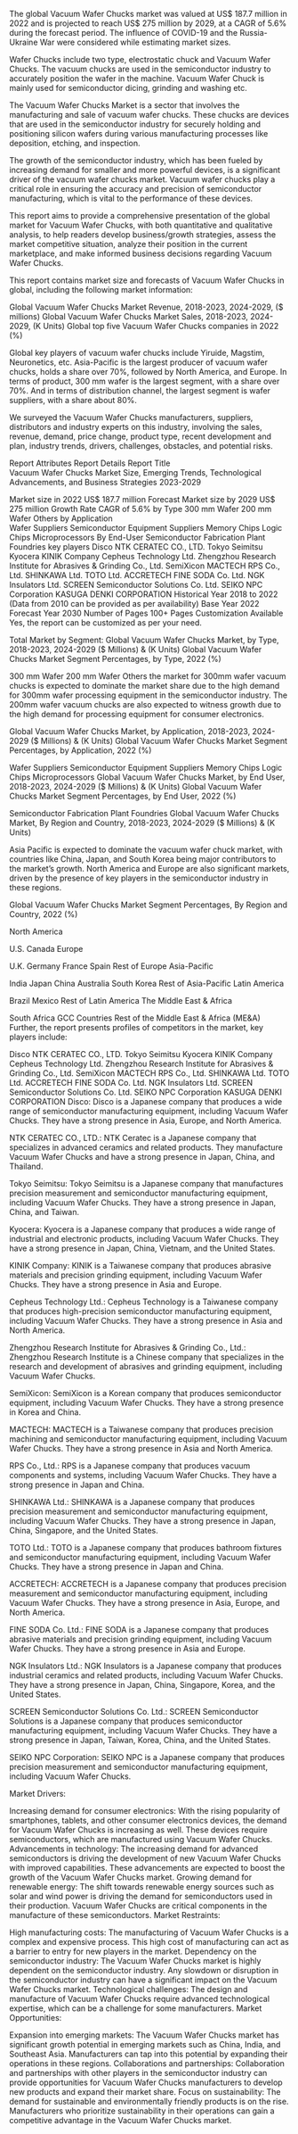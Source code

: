 The global Vacuum Wafer Chucks market was valued at US$ 187.7 million in 2022 and is projected to reach US$ 275 million by 2029, at a CAGR of 5.6% during the forecast period. The influence of COVID-19 and the Russia-Ukraine War were considered while estimating market sizes.

Wafer Chucks include two type, electrostatic chuck and Vacuum Wafer Chucks. The vacuum chucks are used in the semiconductor industry to accurately position the wafer in the machine. Vacuum Wafer Chuck is mainly used for semiconductor dicing, grinding and washing etc.

The Vacuum Wafer Chucks Market is a sector that involves the manufacturing and sale of vacuum wafer chucks. These chucks are devices that are used in the semiconductor industry for securely holding and positioning silicon wafers during various manufacturing processes like deposition, etching, and inspection.

The growth of the semiconductor industry, which has been fueled by increasing demand for smaller and more powerful devices, is a significant driver of the vacuum wafer chucks market. Vacuum wafer chucks play a critical role in ensuring the accuracy and precision of semiconductor manufacturing, which is vital to the performance of these devices.

This report aims to provide a comprehensive presentation of the global market for Vacuum Wafer Chucks, with both quantitative and qualitative analysis, to help readers develop business/growth strategies, assess the market competitive situation, analyze their position in the current marketplace, and make informed business decisions regarding Vacuum Wafer Chucks.



This report contains market size and forecasts of Vacuum Wafer Chucks in global, including the following market information:

Global Vacuum Wafer Chucks Market Revenue, 2018-2023, 2024-2029, ($ millions)
Global Vacuum Wafer Chucks Market Sales, 2018-2023, 2024-2029, (K Units)
Global top five Vacuum Wafer Chucks companies in 2022 (%)

Global key players of vacuum wafer chucks include Yiruide, Magstim, Neuronetics, etc. Asia-Pacific is the largest producer of vacuum wafer chucks, holds a share over 70%, followed by North America, and Europe. In terms of product, 300 mm wafer is the largest segment, with a share over 70%. And in terms of distribution channel, the largest segment is wafer suppliers, with a share about 80%.

We surveyed the Vacuum Wafer Chucks manufacturers, suppliers, distributors and industry experts on this industry, involving the sales, revenue, demand, price change, product type, recent development and plan, industry trends, drivers, challenges, obstacles, and potential risks.

Report Attributes	Report Details
Report Title	
Vacuum Wafer Chucks Market Size, Emerging Trends, Technological Advancements, and Business Strategies 2023-2029

Market size in 2022	US$ 187.7 million
Forecast Market size by 2029	US$ 275 million
Growth Rate	CAGR of 5.6%
by Type	
300 mm Wafer
200 mm Wafer
Others
by Application	
Wafer Suppliers
Semiconductor Equipment Suppliers
Memory Chips
Logic Chips
Microprocessors
By End-User	
Semiconductor Fabrication Plant
Foundries
key players	
Disco
NTK CERATEC CO., LTD.
Tokyo Seimitsu
Kyocera
KINIK Company
Cepheus Technology Ltd.
Zhengzhou Research Institute for Abrasives & Grinding Co., Ltd.
SemiXicon
MACTECH
RPS Co., Ltd.
SHINKAWA Ltd.
TOTO Ltd.
ACCRETECH
FINE SODA Co. Ltd.
NGK Insulators Ltd.
SCREEN Semiconductor Solutions Co. Ltd.
SEIKO NPC Corporation
KASUGA DENKI CORPORATION
Historical Year	2018 to 2022 (Data from 2010 can be provided as per availability)
Base Year	2022
Forecast Year	2030
Number of Pages	100+ Pages
Customization Available	Yes, the report can be customized as per your need.
 

Total Market by Segment:
Global Vacuum Wafer Chucks Market, by Type, 2018-2023, 2024-2029 ($ Millions) & (K Units)
Global Vacuum Wafer Chucks Market Segment Percentages, by Type, 2022 (%)

300 mm Wafer
200 mm Wafer
Others
the market for 300mm wafer vacuum chucks is expected to dominate the market share due to the high demand for 300mm wafer processing equipment in the semiconductor industry. The 200mm wafer vacuum chucks are also expected to witness growth due to the high demand for processing equipment for consumer electronics.

Global Vacuum Wafer Chucks Market, by Application, 2018-2023, 2024-2029 ($ Millions) & (K Units)
Global Vacuum Wafer Chucks Market Segment Percentages, by Application, 2022 (%)

Wafer Suppliers
Semiconductor Equipment Suppliers
Memory Chips
Logic Chips
Microprocessors
Global Vacuum Wafer Chucks Market, by End User, 2018-2023, 2024-2029 ($ Millions) & (K Units)
Global Vacuum Wafer Chucks Market Segment Percentages, by End User, 2022 (%)

Semiconductor Fabrication Plant
Foundries
Global Vacuum Wafer Chucks Market, By Region and Country, 2018-2023, 2024-2029 ($ Millions) & (K Units)

Asia Pacific is expected to dominate the vacuum wafer chuck market, with countries like China, Japan, and South Korea being major contributors to the market’s growth. North America and Europe are also significant markets, driven by the presence of key players in the semiconductor industry in these regions.

Global Vacuum Wafer Chucks Market Segment Percentages, By Region and Country, 2022 (%)

North America

U.S.
Canada
Europe

U.K.
Germany
France
Spain
Rest of Europe
Asia-Pacific

India
Japan
China
Australia
South Korea
Rest of Asia-Pacific
Latin America

Brazil
Mexico
Rest of Latin America
The Middle East & Africa

South Africa
GCC Countries
Rest of the Middle East & Africa (ME&A)
Further, the report presents profiles of competitors in the market, key players include:

Disco
NTK CERATEC CO., LTD.
Tokyo Seimitsu
Kyocera
KINIK Company
Cepheus Technology Ltd.
Zhengzhou Research Institute for Abrasives & Grinding Co., Ltd.
SemiXicon
MACTECH
RPS Co., Ltd.
SHINKAWA Ltd.
TOTO Ltd.
ACCRETECH
FINE SODA Co. Ltd.
NGK Insulators Ltd.
SCREEN Semiconductor Solutions Co. Ltd.
SEIKO NPC Corporation
KASUGA DENKI CORPORATION
Disco: Disco is a Japanese company that produces a wide range of semiconductor manufacturing equipment, including Vacuum Wafer Chucks. They have a strong presence in Asia, Europe, and North America.

NTK CERATEC CO., LTD.: NTK Ceratec is a Japanese company that specializes in advanced ceramics and related products. They manufacture Vacuum Wafer Chucks and have a strong presence in Japan, China, and Thailand.

Tokyo Seimitsu: Tokyo Seimitsu is a Japanese company that manufactures precision measurement and semiconductor manufacturing equipment, including Vacuum Wafer Chucks. They have a strong presence in Japan, China, and Taiwan.

Kyocera: Kyocera is a Japanese company that produces a wide range of industrial and electronic products, including Vacuum Wafer Chucks. They have a strong presence in Japan, China, Vietnam, and the United States.

KINIK Company: KINIK is a Taiwanese company that produces abrasive materials and precision grinding equipment, including Vacuum Wafer Chucks. They have a strong presence in Asia and Europe.

Cepheus Technology Ltd.: Cepheus Technology is a Taiwanese company that produces high-precision semiconductor manufacturing equipment, including Vacuum Wafer Chucks. They have a strong presence in Asia and North America.

Zhengzhou Research Institute for Abrasives & Grinding Co., Ltd.: Zhengzhou Research Institute is a Chinese company that specializes in the research and development of abrasives and grinding equipment, including Vacuum Wafer Chucks.

SemiXicon: SemiXicon is a Korean company that produces semiconductor equipment, including Vacuum Wafer Chucks. They have a strong presence in Korea and China.

MACTECH: MACTECH is a Taiwanese company that produces precision machining and semiconductor manufacturing equipment, including Vacuum Wafer Chucks. They have a strong presence in Asia and North America.

RPS Co., Ltd.: RPS is a Japanese company that produces vacuum components and systems, including Vacuum Wafer Chucks. They have a strong presence in Japan and China.

SHINKAWA Ltd.: SHINKAWA is a Japanese company that produces precision measurement and semiconductor manufacturing equipment, including Vacuum Wafer Chucks. They have a strong presence in Japan, China, Singapore, and the United States.

TOTO Ltd.: TOTO is a Japanese company that produces bathroom fixtures and semiconductor manufacturing equipment, including Vacuum Wafer Chucks. They have a strong presence in Japan and China.

ACCRETECH: ACCRETECH is a Japanese company that produces precision measurement and semiconductor manufacturing equipment, including Vacuum Wafer Chucks. They have a strong presence in Asia, Europe, and North America.

FINE SODA Co. Ltd.: FINE SODA is a Japanese company that produces abrasive materials and precision grinding equipment, including Vacuum Wafer Chucks. They have a strong presence in Asia and Europe.

NGK Insulators Ltd.: NGK Insulators is a Japanese company that produces industrial ceramics and related products, including Vacuum Wafer Chucks. They have a strong presence in Japan, China, Singapore, Korea, and the United States.

SCREEN Semiconductor Solutions Co. Ltd.: SCREEN Semiconductor Solutions is a Japanese company that produces semiconductor manufacturing equipment, including Vacuum Wafer Chucks. They have a strong presence in Japan, Taiwan, Korea, China, and the United States.

SEIKO NPC Corporation: SEIKO NPC is a Japanese company that produces precision measurement and semiconductor manufacturing equipment, including Vacuum Wafer Chucks.

Market Drivers:

Increasing demand for consumer electronics: With the rising popularity of smartphones, tablets, and other consumer electronics devices, the demand for Vacuum Wafer Chucks is increasing as well. These devices require semiconductors, which are manufactured using Vacuum Wafer Chucks.
Advancements in technology: The increasing demand for advanced semiconductors is driving the development of new Vacuum Wafer Chucks with improved capabilities. These advancements are expected to boost the growth of the Vacuum Wafer Chucks market.
Growing demand for renewable energy: The shift towards renewable energy sources such as solar and wind power is driving the demand for semiconductors used in their production. Vacuum Wafer Chucks are critical components in the manufacture of these semiconductors.
Market Restraints:

High manufacturing costs: The manufacturing of Vacuum Wafer Chucks is a complex and expensive process. This high cost of manufacturing can act as a barrier to entry for new players in the market.
Dependency on the semiconductor industry: The Vacuum Wafer Chucks market is highly dependent on the semiconductor industry. Any slowdown or disruption in the semiconductor industry can have a significant impact on the Vacuum Wafer Chucks market.
Technological challenges: The design and manufacture of Vacuum Wafer Chucks require advanced technological expertise, which can be a challenge for some manufacturers.
Market Opportunities:

Expansion into emerging markets: The Vacuum Wafer Chucks market has significant growth potential in emerging markets such as China, India, and Southeast Asia. Manufacturers can tap into this potential by expanding their operations in these regions.
Collaborations and partnerships: Collaboration and partnerships with other players in the semiconductor industry can provide opportunities for Vacuum Wafer Chucks manufacturers to develop new products and expand their market share.
Focus on sustainability: The demand for sustainable and environmentally friendly products is on the rise. Manufacturers who prioritize sustainability in their operations can gain a competitive advantage in the Vacuum Wafer Chucks market.
